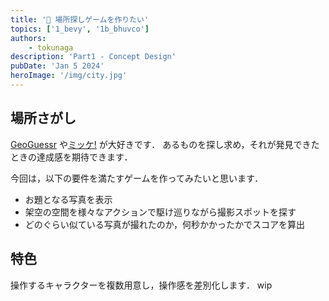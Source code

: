 ```yaml
---
title: '🕌 場所探しゲームを作りたい'
topics: ['1_bevy', '1b_bhuvco']
authors:
    - tokunaga
description: 'Part1 - Concept Design'
pubDate: 'Jan 5 2024'
heroImage: '/img/city.jpg'
---
```


## 場所さがし

[GeoGuessr](https://www.geoguessr.com/ja) や[ミッケ!](https://www.shogakukan.co.jp/pr/mikke/) が大好きです．
あるものを探し求め，それが発見できたときの達成感を期待できます．

今回は，以下の要件を満たすゲームを作ってみたいと思います．

-   お題となる写真を表示
-   架空の空間を様々なアクションで駆け巡りながら撮影スポットを探す
-   どのぐらい似ている写真が撮れたのか，何秒かかったかでスコアを算出

## 特色

操作するキャラクターを複数用意し，操作感を差別化します．
wip
